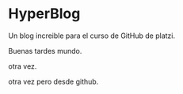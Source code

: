 # HyperBlog
Un blog increible para el curso de GitHub de platzi.

Buenas tardes mundo.

otra vez.

otra vez pero desde github.
